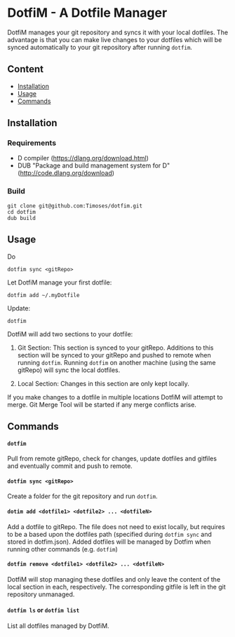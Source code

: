 # DotfiM - A Dotfile Manager

DotfiM manages your git repository and syncs it with your local dotfiles.
The advantage is that you can make live changes to your dotfiles which will be synced automatically to your git repository after running `dotfim`.

## Content
- [Installation](#installation)
- [Usage](#usage)
- [Commands](#commands)


## Installation

### Requirements
- D compiler (https://dlang.org/download.html)
- DUB "Package and build management system for D" (http://code.dlang.org/download)

### Build
```
git clone git@github.com:Timoses/dotfim.git
cd dotfim
dub build
```

## Usage

Do

```
dotfim sync <gitRepo>
```

Let DotfiM manage your first dotfile:

```
dotfim add ~/.myDotfile
```

Update:

```
dotfim
```

DotfiM will add two sections to your dotfile:

1. Git Section:
  This section is synced to your gitRepo. Additions to this section will be synced to your gitRepo and pushed to remote when running `dotfim`. Running `dotfim` on another machine (using the same gitRepo) will sync the local dotfiles.

2. Local Section:
  Changes in this section are only kept locally.

If you make changes to a dotfile in multiple locations DotfiM will
attempt to merge. Git Merge Tool will be started if any merge conflicts
arise.

## Commands

#### `dotfim`

Pull from remote gitRepo, check for changes, update dotfiles and gitfiles and eventually commit and push to remote.

#### `dotfim sync <gitRepo>`

Create a folder for the git repository and run `dotfim`.

#### `dotim add <dotfile1> <dotfile2> ... <dotfileN>`

Add a dotfile to gitRepo. The file does not need to exist locally, but requires to be a based upon the dotfiles path (specified during `dotfim sync` and stored in dotfim.json). Added dotfiles will be managed by Dotfim when running other commands (e.g. `dotfim`)

#### `dotfim remove <dotfile1> <dotfile2> ... <dotfileN>`

DotfiM will stop managing these dotfiles and only leave the content of the local section in each, respectively. The corresponding gitfile is left in the git repository unmanaged.

#### `dotfim ls` or `dotfim list`

List all dotfiles managed by DotfiM.
